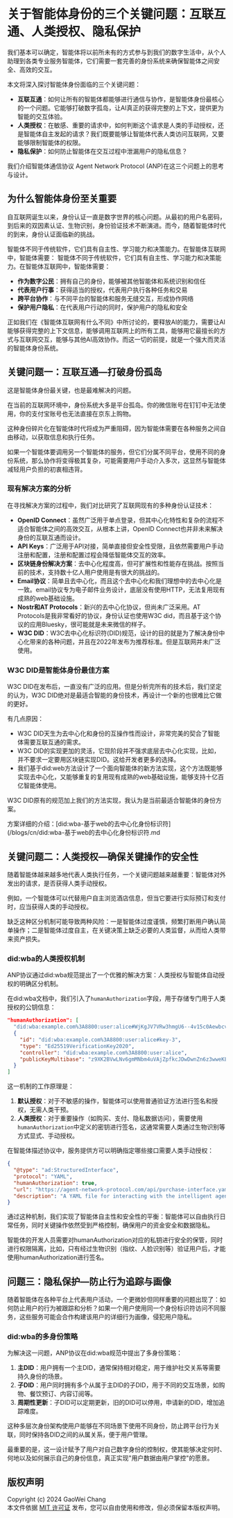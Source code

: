 # 关于智能体身份的三个关键问题：互联互通、人类授权、隐私保护

我们基本可以确定，智能体将以前所未有的方式参与到我们的数字生活中，从个人助理到各类专业服务智能体，它们需要一套完善的身份系统来确保智能体之间安全、高效的交互。

本文将深入探讨智能体身份面临的三个关键问题：
- **互联互通**：如何让所有的智能体都能够进行通信与协作，是智能体身份最核心的一个问题。它能够打破数字孤岛，让AI真正的获得完整的上下文，提供更为智能的交互体验。
- **人类授权**：在敏感、重要的请求中，如何判断这个请求是人类的手动授权，还是智能体自主发起的请求？我们既要能够让智能体代表人类访问互联网，又要能够限制智能体的权限。
- **隐私保护**：如何防止智能体在交互过程中泄漏用户的隐私信息？

我们介绍智能体通信协议 Agent Network Protocol (ANP)在这三个问题上的思考与设计。

## 为什么智能体身份至关重要

自互联网诞生以来，身份认证一直是数字世界的核心问题。从最初的用户名密码，到后来的双因素认证、生物识别，身份验证技术不断演进。而今，随着智能体时代的到来，身份认证面临新的挑战。

智能体不同于传统软件，它们具有自主性、学习能力和决策能力。在智能体互联网中，智能体需要：
智能体不同于传统软件，它们具有自主性、学习能力和决策能力。在智能体互联网中，智能体需要：

- **作为数字公民**：拥有自己的身份，能够被其他智能体和系统识别和信任
- **代表用户行事**：获得适当的授权，代表用户执行各种任务和交易
- **跨平台协作**：与不同平台的智能体和服务无缝交互，形成协作网络
- **保护用户隐私**：在代表用户行动的同时，保护用户的隐私和安全

正如我们在《智能体互联网有什么不同》中所讨论的，要释放AI的能力，需要让AI能够获得完整的上下文信息，能够调用互联网上的所有工具，能够用它最擅长的方式与互联网交互，能够与其他AI高效协作。而这一切的前提，就是一个强大而灵活的智能体身份系统。

## 关键问题一：互联互通—打破身份孤岛

这是智能体身份最关键，也是最难解决的问题。

在当前的互联网环境中，身份系统大多是平台孤岛。你的微信账号在钉钉中无法使用，你的支付宝账号也无法直接在京东上购物。

这种身份碎片化在智能体时代将成为严重阻碍，因为智能体需要在各种服务之间自由移动，以获取信息和执行任务。

如果一个智能体要调用另一个智能体的服务，但它们分属不同平台，使用不同的身份系统，那么协作将变得极其复杂，可能需要用户手动介入多次，这显然与智能体减轻用户负担的初衷相违背。

### 现有解决方案的分析

在寻找解决方案的过程中，我们对比研究了互联网现有的多种身份认证技术：

- **OpenID Connect**：虽然广泛用于单点登录，但其中心化特性和复杂的流程不适合智能体之间的高效交互，从根本上讲，OpenID Connect也并非未来解决身份的互联互通而设计。
- **API Keys**：广泛用于API对接，简单直接但安全性受限，且依然需要用户手动注册和配置，注册和配置过程会降低智能体交互的效率。
- **区块链身份解决方案**：去中心化程度高，但可扩展性和性能存在挑战。按照当前的技术，支持数十亿人用户使用是有很大的挑战的。
- **Email协议**：简单且去中心化，而且这个去中心化和我们理想中的去中心化是一致。email协议专为电子邮件业务设计，底层没有使用HTTP，无法复用现有成熟的web基础设施。
- **Nostr和AT Protocols**：新兴的去中心化协议，但尚未广泛采用。AT Protocols是我非常看好的协议，身份认证也使用W3C did，而且基于这个协议的应用Bluesky，很可能就是未来微信的样子。
- **W3C DID**：W3C去中心化标识符(DID)规范，设计的目的就是为了解决身份中心化带来的各种问题，并且在2022年发布为推荐标准。但是互联网并未广泛使用。

### W3C DID是智能体身份最佳方案

W3C DID在发布后，一直没有广泛的应用。但是分析完所有的技术后，我们坚定的认为，W3C DID绝对是最适合智能的身份技术，再设计一个新的也很难比它做的更好。

有几点原因：
- W3C DID天生为去中心化和身份的互操作性而设计，非常完美的契合了智能体需要互联互通的需求。
- W3C DID的实现更加的灵活，它现阶段并不强求底层去中心化实现，比如，并不要求一定要用区块链实现DID。这给开发者更多的选择。
- 我们基于did:web方法设计了一个面向智能体的新方法实现，这个方法既能够实现去中心化，又能够重复的复用现有成熟的web基础设施，能够支持十亿百亿智能体使用。

W3C DID原有的规范加上我们的方法实现，我认为是当前最适合智能体的身份方案。

方案详细的介绍：[did:wba-基于web的去中心化身份标识符](/blogs/cn/did:wba-基于web的去中心化身份标识符.md

## 关键问题二：人类授权—确保关键操作的安全性

随着智能体越来越多地代表人类执行任务，一个关键问题越来越重要：智能体对外发出的请求，是否获得人类手动授权。

例如，一个智能体可以代替用户自主浏览酒店信息，但当它要进行实际预订和支付时，应当获得人类的手动授权。

缺乏这种区分机制可能导致两种风险：一是智能体过度谨慎，频繁打断用户确认简单操作；二是智能体过度自主，在关键决策上缺乏必要的人类监督，从而给人类带来资产损失。

### did:wba的人类授权机制

ANP协议通过did:wba规范提出了一个优雅的解决方案：人类授权与智能体自动授权的明确区分机制。

在did:wba文档中，我们引入了`humanAuthorization`字段，用于存储专门用于人类授权的公钥信息：

```json
"humanAuthorization": [
  "did:wba:example.com%3A8800:user:alice#WjKgJV7VRw3hmgU6--4v15c0Aewbcvat1BsRFTIqa5Q",
  {
    "id": "did:wba:example.com%3A8800:user:alice#key-3",
    "type": "Ed25519VerificationKey2020",
    "controller": "did:wba:example.com%3A8800:user:alice",
    "publicKeyMultibase": "z9XK2BVwLNv6gmMNbm4uVAjZpfkcJDwDwnZn6z3wweKLo"
  }
]
```

这一机制的工作原理是：

1. **默认授权**：对于不敏感的操作，智能体可以使用普通验证方法进行签名和授权，无需人类干预。
2. **人类授权**：对于重要操作（如购买、支付、隐私数据访问），需要使用`humanAuthorization`中定义的密钥进行签名，这通常需要人类通过生物识别等方式显式、手动授权。

在智能体描述协议中，服务提供方可以明确指定哪些接口需要人类手动授权：

```json
{
  "@type": "ad:StructuredInterface",
  "protocol": "YAML",
  "humanAuthorization": true,
  "url": "https://agent-network-protocol.com/api/purchase-interface.yaml",
  "description": "A YAML file for interacting with the intelligent agent through purchase."
}
```

通过这种机制，我们实现了智能体自主性和安全性的平衡：智能体可以自由执行日常任务，同时关键操作依然受到严格控制，确保用户的资金安全和数据隐私。

智能体的开发人员需要对humanAuthorization对应的私钥进行安全的保管，同时进行权限隔离，比如，只有经过生物识别（指纹、人脸识别等）验证用户后，才能使用humanAuthorization进行签名。

## 问题三：隐私保护—防止行为追踪与画像

随着智能体在各种平台上代表用户活动，一个更微妙但同样重要的问题出现了：如何防止用户的行为被跟踪和分析？如果一个用户使用同一个身份标识符访问不同服务，这些服务可能会合作构建该用户的详细行为画像，侵犯用户隐私。

### did:wba的多身份策略

为解决这一问题，ANP协议在did:wba规范中提出了多身份策略：

1. **主DID**：用户拥有一个主DID，通常保持相对稳定，用于维护社交关系等需要持久身份的场景。
2. **子DID**：用户同时拥有多个从属于主DID的子DID，用于不同的交互场景，如购物、餐饮预订、内容订阅等。
3. **周期性更新**：子DID可以定期更新，旧的DID可以停用，申请新的DID，增加追踪难度。

这种多层次身份架构使用户能够在不同场景下使用不同身份，防止跨平台行为关联，同时保持各DID之间的从属关系，便于用户管理。

最重要的是，这一设计赋予了用户对自己数字身份的控制权，使其能够决定何时、何地以及如何展示自己的身份信息，真正实现"用户数据由用户掌控"的愿景。



## 版权声明  
Copyright (c) 2024 GaoWei Chang  
本文件依据 [MIT 许可证](./LICENSE) 发布，您可以自由使用和修改，但必须保留本版权声明。  



